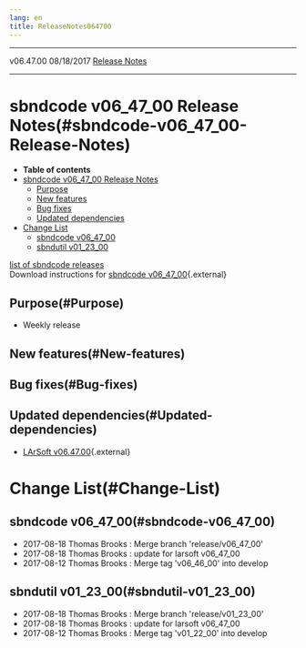 ```yaml
---
lang: en
title: ReleaseNotes064700
---
```


  ----------- ------------ -- -- ------------------------------------------------------
  v06.47.00   08/18/2017         [Release Notes](ReleaseNotes064700.html)
  ----------- ------------ -- -- ------------------------------------------------------



sbndcode v06\_47\_00 Release Notes(#sbndcode-v06_47_00-Release-Notes)
======================================================================================

-   **Table of contents**
-   [sbndcode v06\_47\_00 Release
    Notes](#sbndcode-v06_47_00-Release-Notes)
    -   [Purpose](#Purpose)
    -   [New features](#New-features)
    -   [Bug fixes](#Bug-fixes)
    -   [Updated dependencies](#Updated-dependencies)
-   [Change List](#Change-List)
    -   [sbndcode v06\_47\_00](#sbndcode-v06_47_00)
    -   [sbndutil v01\_23\_00](#sbndutil-v01_23_00)

[list of sbndcode
releases](List_of_SBND_code_releases.html)\
Download instructions for [sbndcode
v06\_47\_00](http://scisoft.fnal.gov/scisoft/bundles/sbnd/v06_47_00/sbndcode-v06_47_00.html){.external}



Purpose(#Purpose)
----------------------------------

-   Weekly release



New features(#New-features)
--------------------------------------------



Bug fixes(#Bug-fixes)
--------------------------------------



Updated dependencies(#Updated-dependencies)
------------------------------------------------------------

-   [LArSoft
    v06.47.00](https://cdcvs.fnal.gov/redmine/projects/larsoft/wiki/ReleaseNotes064700){.external}



Change List(#Change-List)
==========================================



sbndcode v06\_47\_00(#sbndcode-v06_47_00)
----------------------------------------------------------

-   2017-08-18 Thomas Brooks : Merge branch \'release/v06\_47\_00\'
-   2017-08-18 Thomas Brooks : update for larsoft v06\_47\_00
-   2017-08-12 Thomas Brooks : Merge tag \'v06\_46\_00\' into develop



sbndutil v01\_23\_00(#sbndutil-v01_23_00)
----------------------------------------------------------

-   2017-08-18 Thomas Brooks : Merge branch \'release/v01\_23\_00\'
-   2017-08-18 Thomas Brooks : update for larsoft v06\_47\_00
-   2017-08-12 Thomas Brooks : Merge tag \'v01\_22\_00\' into develop
